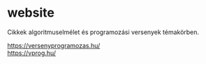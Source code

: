 # website

Cikkek algoritmuselmélet és programozási versenyek témakörben.

https://versenyprogramozas.hu/  
https://vprog.hu/
